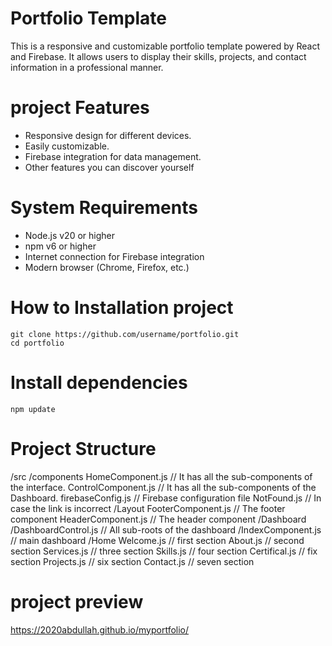 # Portfolio Template
This is a responsive and customizable portfolio template powered by React and Firebase. It allows users to display their skills, projects, and contact information in a professional manner.

# project Features
- Responsive design for different devices.
- Easily customizable.
- Firebase integration for data management.
- Other features you can discover yourself

# System Requirements
- Node.js v20 or higher
- npm v6 or higher
- Internet connection for Firebase integration
- Modern browser (Chrome, Firefox, etc.)

# How to Installation project

```
git clone https://github.com/username/portfolio.git
cd portfolio
```

# Install dependencies 

```
npm update
```

# Project Structure
/src
  /components
    HomeComponent.js         // It has all the sub-components of the interface.
    ControlComponent.js         // It has all the sub-components of the Dashboard.
    firebaseConfig.js // Firebase configuration file
    NotFound.js // In case the link is incorrect
    /Layout
        FooterComponent.js       // The footer component
        HeaderComponent.js       // The header component
    /Dashboard
        /DashboardControl.js // All sub-roots of the dashboard
        /IndexComponent.js // main dashboard
    /Home
        Welcome.js // first section 
        About.js   // second section
        Services.js   // three section
        Skills.js   // four section
        Certifical.js   // fix section
        Projects.js   // six section
        Contact.js   // seven section
        
# project preview
[https://2020abdullah.github.io/myportfolio/
](https://2020abdullah.github.io/myportfolio/)